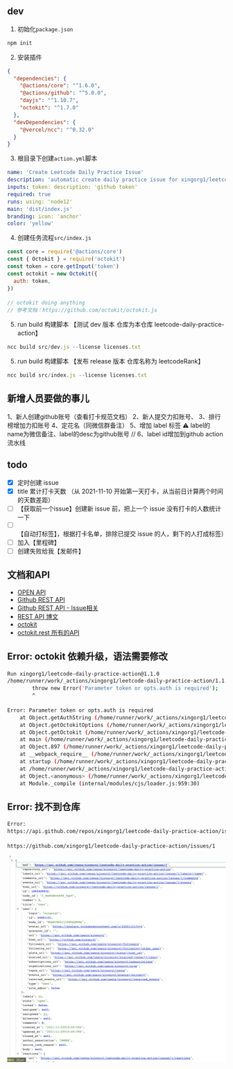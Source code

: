 ## dev

1. 初始化`package.json`

```js
npm init
```

2. 安装插件

```json
{
  "dependencies": {
    "@actions/core": "^1.6.0",
    "@actions/github": "^5.0.0",
    "dayjs": "^1.10.7",
    "octokit": "^1.7.0"
  },
  "devDependencies": {
    "@vercel/ncc": "^0.32.0"
  }
}
```

3. 根目录下创建`action.yml`脚本

```yml
name: 'Create Leetcode Daily Practice Issue'
description: 'automatic create daily practice issue for xingorg1/leetcodeRank'
inputs: token: description: 'github token'
required: true
runs: using: 'node12'
main: 'dist/index.js'
branding: icon: 'anchor'
color: 'yellow'
```

4. 创建任务流程`src/index.js`

```js
const core = require('@actions/core')
const { Octokit } = require('octokit')
const token = core.getInput('token')
const octokit = new Octokit({
  auth: token,
})

// octokit doing anything
// 参考文档：https://github.com/octokit/octokit.js
```

5. run build 构建脚本 【测试 dev 版本 仓库为本仓库 leetcode-daily-practice-action】

```js
ncc build src/dev.js --license licenses.txt
```

5. run build 构建脚本 【发布 release 版本 仓库名称为 leetcodeRank】

```js
ncc build src/index.js --license licenses.txt
```

## 新增人员要做的事儿
1、新人创建github账号（查看打卡规范文档）
2、新人提交力扣账号、
3、排行榜增加力扣账号
4、定花名（同微信群备注）
5、增加 label 标签 ⚠️ label的name为微信备注、label的desc为github账号
// 6、label id增加到github action流水线

## todo

- [x] 定时创建 issue
- [x] title 累计打卡天数 （从 2021-11-10 开始第一天打卡，从当前日计算两个时间的天数差距）
- [ ] 【获取前一个issue】创建新 issue 前，把上一个 issue 没有打卡的人数统计一下
- [ ] 【自动打标签】，根据打卡名单，排除已提交 issue 的人，剩下的人打成标签）
- [ ] 加入【里程碑】
- [ ] 创建失败给我【发邮件】

## 文档和API
- [OPEN API](https://www.openapis.org/)
- [Github REST API](https://docs.github.com/en/rest)
- [Github REST API - Issue相关](https://docs.github.com/en/rest/reference/issues)
- [REST API 博文](https://developer.github.com/changes/2020-04-07-expanding-rest-api-support-for-the-triage-and-maintain-roles/)
- [octokit](https://github.com/octokit/octokit.js)
- [octokit.rest 所有的API](https://github.com/octokit/plugin-rest-endpoint-methods.js/tree/master/docs)

## Error: octokit 依赖升级，语法需要修改

```bash
Run xingorg1/leetcode-daily-practice-action@1.1.0
/home/runner/work/_actions/xingorg1/leetcode-daily-practice-action/1.1.0/dist/index.js:3260
        throw new Error('Parameter token or opts.auth is required');
        ^

Error: Parameter token or opts.auth is required
    at Object.getAuthString (/home/runner/work/_actions/xingorg1/leetcode-daily-practice-action/1.1.0/dist/index.js:3260:15)
    at Object.getOctokitOptions (/home/runner/work/_actions/xingorg1/leetcode-daily-practice-action/1.1.0/dist/index.js:3133:24)
    at Object.getOctokit (/home/runner/work/_actions/xingorg1/leetcode-daily-practice-action/1.1.0/dist/index.js:1982:39)
    at main (/home/runner/work/_actions/xingorg1/leetcode-daily-practice-action/1.1.0/dist/index.js:7767:26)
    at Object.897 (/home/runner/work/_actions/xingorg1/leetcode-daily-practice-action/1.1.0/dist/index.js:7770:3)
    at __webpack_require__ (/home/runner/work/_actions/xingorg1/leetcode-daily-practice-action/1.1.0/dist/index.js:24:31)
    at startup (/home/runner/work/_actions/xingorg1/leetcode-daily-practice-action/1.1.0/dist/index.js:43:19)
    at /home/runner/work/_actions/xingorg1/leetcode-daily-practice-action/1.1.0/dist/index.js:47:18
    at Object.<anonymous> (/home/runner/work/_actions/xingorg1/leetcode-daily-practice-action/1.1.0/dist/index.js:50:10)
    at Module._compile (internal/modules/cjs/loader.js:959:30)
```

## Error: 找不到仓库

```bash
Error:
https://api.github.com/repos/xingorg1/leetcode-daily-practice-action/issues

https://github.com/xingorg1/leetcode-daily-practice-action/issues/1
```

![](2021-11-25-18-59-16.png)
